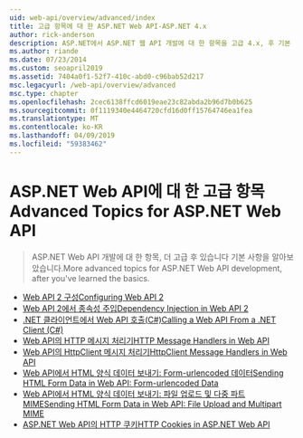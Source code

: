 ```yaml
---
uid: web-api/overview/advanced/index
title: 고급 항목에 대 한 ASP.NET Web API-ASP.NET 4.x
author: rick-anderson
description: ASP.NET에서 ASP.NET 웹 API 개발에 대 한 항목을 고급 4.x, 후 기본 사항을 알아보았습니다.
ms.author: riande
ms.date: 07/23/2014
ms.custom: seoapril2019
ms.assetid: 7404a0f1-52f7-410c-abd0-c96bab52d217
msc.legacyurl: /web-api/overview/advanced
msc.type: chapter
ms.openlocfilehash: 2cec6138ffcd6019eae23c82abda2b96d7b0b625
ms.sourcegitcommit: 0f1119340e4464720cfd16d0ff15764746ea1fea
ms.translationtype: MT
ms.contentlocale: ko-KR
ms.lasthandoff: 04/09/2019
ms.locfileid: "59383462"
---
```

# <a name="advanced-topics-for-aspnet-web-api"></a><span data-ttu-id="b9b80-103">ASP.NET Web API에 대 한 고급 항목</span><span class="sxs-lookup"><span data-stu-id="b9b80-103">Advanced Topics for ASP.NET Web API</span></span>

> <span data-ttu-id="b9b80-104">ASP.NET Web API 개발에 대 한 항목, 더 고급 후 있습니다 기본 사항을 알아보았습니다.</span><span class="sxs-lookup"><span data-stu-id="b9b80-104">More advanced topics for ASP.NET Web API development, after you've learned the basics.</span></span>


- [<span data-ttu-id="b9b80-105">Web API 2 구성</span><span class="sxs-lookup"><span data-stu-id="b9b80-105">Configuring Web API 2</span></span>](configuring-aspnet-web-api.md)
- [<span data-ttu-id="b9b80-106">Web API 2에서 종속성 주입</span><span class="sxs-lookup"><span data-stu-id="b9b80-106">Dependency Injection in Web API 2</span></span>](dependency-injection.md)
- [<span data-ttu-id="b9b80-107">.NET 클라이언트에서 Web API 호출(C#)</span><span class="sxs-lookup"><span data-stu-id="b9b80-107">Calling a Web API From a .NET Client (C#)</span></span>](calling-a-web-api-from-a-net-client.md)
- [<span data-ttu-id="b9b80-108">Web API의 HTTP 메시지 처리기</span><span class="sxs-lookup"><span data-stu-id="b9b80-108">HTTP Message Handlers in Web API</span></span>](http-message-handlers.md)
- [<span data-ttu-id="b9b80-109">Web API의 HttpClient 메시지 처리기</span><span class="sxs-lookup"><span data-stu-id="b9b80-109">HttpClient Message Handlers in Web API</span></span>](httpclient-message-handlers.md)
- [<span data-ttu-id="b9b80-110">Web API에서 HTML 양식 데이터 보내기: Form-urlencoded 데이터</span><span class="sxs-lookup"><span data-stu-id="b9b80-110">Sending HTML Form Data in Web API: Form-urlencoded Data</span></span>](sending-html-form-data-part-1.md)
- [<span data-ttu-id="b9b80-111">Web API에서 HTML 양식 데이터 보내기: 파일 업로드 및 다중 파트 MIME</span><span class="sxs-lookup"><span data-stu-id="b9b80-111">Sending HTML Form Data in Web API: File Upload and Multipart MIME</span></span>](sending-html-form-data-part-2.md)
- [<span data-ttu-id="b9b80-112">ASP.NET Web API의 HTTP 쿠키</span><span class="sxs-lookup"><span data-stu-id="b9b80-112">HTTP Cookies in ASP.NET Web API</span></span>](http-cookies.md)
